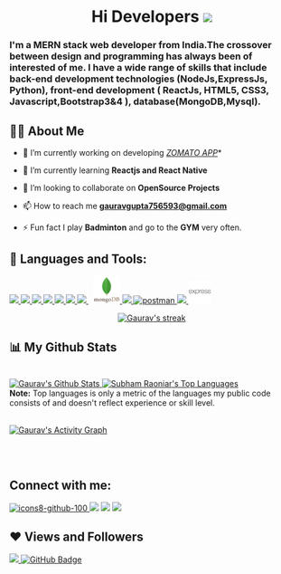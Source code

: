 <h1 align="center">Hi Developers <img src="https://raw.githubusercontent.com/MartinHeinz/MartinHeinz/master/wave.gif" width="30px"></h1>
<h3 >I'm a MERN stack web developer from India.The crossover between design and programming has always been of interested of me. I have a wide range of skills that include back-end development technologies (NodeJs,ExpressJs, Python), front-end development ( ReactJs, HTML5, CSS3, Javascript,Bootstrap3&4 ), database(MongoDB,Mysql).</h3>


## 🙋‍♂️ About Me

- 🔭 I’m currently working on developing *[ZOMATO APP](https://github.com/gauravgupta799/edu_internship/tree/mycode/reactapp)**

- 🌱 I’m currently learning **Reactjs and React Native** 

- 👯 I’m looking to collaborate on **OpenSource Projects**

- 📫 How to reach me **gauravgupta756593@gmail.com**

- ⚡ Fun fact I play **Badminton** and go to the **GYM** very often.

## 🚀 Languages and Tools:

<p align="left"> 
    <a href="https://reactjs.org/" target="_blank"> <img src="https://img.icons8.com/color/48/000000/react-native.png"/> </a>
    <a href="https://developer.mozilla.org/en-US/docs/Web/JavaScript" target="_blank"> <img src="https://img.icons8.com/color/48/000000/javascript.png"/> </a> 
    <a href="https://www.w3.org/html/" target="_blank"> <img src="https://img.icons8.com/color/48/000000/html-5.png"/> </a> 
    <a href="https://www.w3schools.com/css/" target="_blank"> <img src="https://img.icons8.com/color/48/000000/css3.png"/> </a> 
    <a href="https://getbootstrap.com" target="_blank"> <img src="https://img.icons8.com/color/48/000000/bootstrap.png"/> </a> 
    <a href="https://redux.js.org" target="_blank"> <img src="https://img.icons8.com/color/48/000000/redux.png"/> </a>
    <a style="padding-right:8px;" href="https://nodejs.org" target="_blank"> <img src="https://img.icons8.com/color/48/000000/nodejs.png"/> </a> 
    <a href="https://www.mongodb.com/" target="_blank"> <img src="https://raw.githubusercontent.com/devicons/devicon/master/icons/mongodb/mongodb-original-wordmark.svg" alt="mongodb" width="48" height="48"/> </a> 
    <a href="https://www.python.org" target="_blank"> <img src="https://img.icons8.com/color/48/000000/python.png"/> </a> 
    <a href="https://postman.com" target="_blank"> <img src="https://www.vectorlogo.zone/logos/getpostman/getpostman-icon.svg" alt="postman" width="45" height="45"/> </a>   
    <a href="https://git-scm.com/" target="_blank"> <img src="https://img.icons8.com/color/48/000000/git.png"/> </a> 
    <a href="https://expressjs.com" target="_blank"> <img src="https://raw.githubusercontent.com/devicons/devicon/master/icons/express/express-original-wordmark.svg"            alt="express" width="40" height="40"/> </a> 
</p>

<p align="center">
    <a href="https://github.com/gauravgupta799/github-readme-streak-stats">
        <img title="🔥 Get streak stats for your profile at git.io/streak-stats" alt="Gaurav's streak" src="https://github-readme-streak-stats.herokuapp.com/?user=gauravgupta799&theme=black-ice&hide_border=true&stroke=0000&background=060A0CD0"/>
    </a>
</p>

## 📊 My Github Stats

  <br/>
    <a href="https://github.com/gauravgupta799/github-readme-stats">
    <img alt="Gaurav's Github Stats" src="https://github-readme-stats.vercel.app/api?username=gauravgupta799&show_icons=true&count_private=true&theme=react&hide_border=true&bg_color=0D1117" />
    </a>
    <a href="https://github.com/gauravgupta799/github-readme-stats">
    <img alt="Subham Raoniar's Top Languages" src="https://github-readme-stats.vercel.app/api/top-langs/?username=gauravgupta799&langs_count=8&count_private=true&layout=compact&theme=react&hide_border=true&bg_color=0D1117" />
    </a>
  <br/>
  <b>Note:</b> Top languages is only a metric of the languages my public code consists of and doesn't reflect experience or skill level.


<br/>
<br/>

<a href="https://github.com/gauravgupta799/github-readme-activity-graph"><img alt="Gaurav's Activity Graph" src="https://activity-graph.herokuapp.com/graph?username=gauravgupta799&bg_color=0D1117&color=5BCDEC&line=5BCDEC&point=FFFFFF&hide_border=true" /></a>

<br/>
<br/>

## Connect with me:
<p align="left">
<a href="https://github.com/gauravgupta799">
<img src="https://i.ibb.co/wYJdhph/icons8-github-100.png" alt="icons8-github-100" width="45px"/>
</a>
<a href = "https://www.linkedin.com/in/gauravgupta88/"><img src="https://img.icons8.com/fluent/48/000000/linkedin.png"/></a>
<a href = "https://twitter.com/subhamraoniar"><img src="https://img.icons8.com/fluent/48/000000/twitter.png"/></a>
<a href = "https://www.instagram.com/gaurav_gupta799"><img src="https://img.icons8.com/fluent/48/000000/instagram-new.png"/></a>
</p>

## ❤ Views and Followers
<a href="https://github.com/Meghna-DAS/github-profile-views-counter">
    <img src="https://komarev.com/ghpvc/?username=gauravgupta799">
</a>
<a href="https://github.com/gauravgupta799?tab=followers"><img src="https://img.shields.io/github/followers/gauravgupta799?label=Followers&style=social" alt="GitHub Badge"></a>
